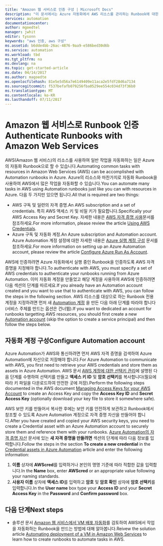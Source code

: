 ```yaml
---
title: "Amazon 웹 서비스로 인증 구성 | Microsoft Docs"
description: "이 문서에서는 Azure 자동화에서 AWS 리소스를 관리하는 Runbook에 대한 AWS 자격 증명을 만들고 유효성을 검사하는 방법을 설명합니다."
services: automation
documentationcenter: 
author: mgoedtel
manager: jwhit
editor: tysonn
keywords: "aws 인증, aws 구성"
ms.assetid: b6dde4bb-26ac-4876-9aa9-e586bed30d6b
ms.service: automation
ms.workload: tbd
ms.tgt_pltfrm: na
ms.devlang: na
ms.topic: get-started-article
ms.date: 04/14/2017
ms.author: magoedte
ms.openlocfilehash: 81e5e5d56a7e6149409e11aca2e5fdf28d6a7134
ms.sourcegitcommit: f537befafb079256fba0529ee554c034d73f36b0
ms.translationtype: MT
ms.contentlocale: ko-KR
ms.lasthandoff: 07/11/2017
---
```

# <a name="authenticate-runbooks-with-amazon-web-services"></a><span data-ttu-id="04b35-104">Amazon 웹 서비스로 Runbook 인증</span><span class="sxs-lookup"><span data-stu-id="04b35-104">Authenticate Runbooks with Amazon Web Services</span></span>
<span data-ttu-id="04b35-105">AWS(Amazon 웹 서비스)의 리소스를 사용하여 일반 작업을 자동화하는 일은 Azure의 자동화 Runbook으로 할 수 있습니다.</span><span class="sxs-lookup"><span data-stu-id="04b35-105">Automating common tasks with resources in Amazon Web Services (AWS) can be accomplished with Automation runbooks in Azure.</span></span>  <span data-ttu-id="04b35-106">Azure의 리소스와 마찬가지로 자동화 Runbook을 사용하여 AWS에서 많은 작업을 자동화할 수 있습니다.</span><span class="sxs-lookup"><span data-stu-id="04b35-106">You can automate many tasks in AWS using Automation runbooks just like you can with resources in Azure.</span></span>  <span data-ttu-id="04b35-107">다음 두 가지만 있으면 됩니다.</span><span class="sxs-lookup"><span data-stu-id="04b35-107">All that is required are two things:</span></span>

* <span data-ttu-id="04b35-108">AWS 구독 및 일련의 자격 증명.</span><span class="sxs-lookup"><span data-stu-id="04b35-108">An AWS subscription and a set of credentials.</span></span>  <span data-ttu-id="04b35-109">특히 AWS 액세스 키 및 비밀 키가 필요합니다.</span><span class="sxs-lookup"><span data-stu-id="04b35-109">Specifically your AWS Access Key and Secret Key.</span></span>  <span data-ttu-id="04b35-110">자세한 내용은 [AWS 자격 증명 사용](http://docs.aws.amazon.com/powershell/latest/userguide/specifying-your-aws-credentials.html)문서를 참조하세요.</span><span class="sxs-lookup"><span data-stu-id="04b35-110">For more information, please review the article [Using AWS Credentials](http://docs.aws.amazon.com/powershell/latest/userguide/specifying-your-aws-credentials.html).</span></span>
* <span data-ttu-id="04b35-111">Azure 구독 및 자동화 계정.</span><span class="sxs-lookup"><span data-stu-id="04b35-111">An Azure subscription and Automation account.</span></span>  <span data-ttu-id="04b35-112">Azure Automation 계정 설정에 대한 자세한 내용은 [Azure 실행 계정 구성](automation-sec-configure-azure-runas-account.md) 문서를 참조하세요.</span><span class="sxs-lookup"><span data-stu-id="04b35-112">For more information on setting up an Azure Automation account, please review the article [Configure Azure Run As Account](automation-sec-configure-azure-runas-account.md).</span></span>  

<span data-ttu-id="04b35-113">AWS에 인증하려면 Azure 자동화에서 실행 중인 Runbook을 인증하도록 AWS 자격 증명을 지정해야 합니다.</span><span class="sxs-lookup"><span data-stu-id="04b35-113">To authenticate with AWS, you must specify a set of AWS credentials to authenticate your runbooks running from Azure Automation.</span></span> <span data-ttu-id="04b35-114">이미 자동화 계정을 만들었고 해당 계정을 사용하여 AWS에 인증하려면 다음 섹션의 단계를 따르세요.</span><span class="sxs-lookup"><span data-stu-id="04b35-114">If you already have an Automation account created and you want to use that to authenticate with AWS, you can follow the steps in the following section.</span></span>  <span data-ttu-id="04b35-115">AWS 리소스를 대상으로 하는 Runbook 전용 계정을 지정하려면 먼저 새 [Automation 계정](automation-offering-get-started.md) 을 만든 다음 아래 단계를 따라야 합니다(서비스 주체를 만드는 옵션은 건너뜀).</span><span class="sxs-lookup"><span data-stu-id="04b35-115">If you want to dedicated an account for runbooks targetting AWS resources, you should first create a new [Automation account](automation-offering-get-started.md) (skip the option to create a service principal) and then follow the steps below.</span></span>

## <a name="configure-automation-account"></a><span data-ttu-id="04b35-116">자동화 계정 구성</span><span class="sxs-lookup"><span data-stu-id="04b35-116">Configure Automation account</span></span>
<span data-ttu-id="04b35-117">Azure Automation가 AWS와 통신하려면 먼저 AWS 자격 증명을 검색하여 Azure Automation에 자산으로 저장해야 합니다.</span><span class="sxs-lookup"><span data-stu-id="04b35-117">For Azure Automation to communicate with AWS, you first need to retrieve your AWS credentials and store them as assets in Azure Automation.</span></span>  <span data-ttu-id="04b35-118">AWS 문서 [AWS 계정에 대한 선택키 관리](http://docs.aws.amazon.com/general/latest/gr/managing-aws-access-keys.html)에 설명된 다음 단계를 수행하여 선택키를 만들고 **액세스 키 ID** 및 **암호 선택키**를 복사합니다(필요에 따라 키 파일을 다운로드하여 안전한 곳에 저장).</span><span class="sxs-lookup"><span data-stu-id="04b35-118">Perform the following steps documented in the AWS document [Managing Access Keys for your AWS Account](http://docs.aws.amazon.com/general/latest/gr/managing-aws-access-keys.html) to create an Access Key and copy the **Access Key ID** and **Secret Access Key** (optionally download your key file to store it somewhere safe).</span></span>

<span data-ttu-id="04b35-119">AWS 보안 키를 만들어서 복사한 후에는 보안 키를 안전하게 보관하고 Runbook에서 참조할 수 있도록 Azure Automation 계정으로 자격 증명 자산을 만들어야 합니다.</span><span class="sxs-lookup"><span data-stu-id="04b35-119">After you have created and copied your AWS security keys, you need to create a Credential asset with an Azure Automation account to securely store them and reference them with your runbooks.</span></span>  <span data-ttu-id="04b35-120">[Azure Automation의 자격 증명 자산](automation-credentials.md#to-create-a-new-credential-asset-with-the-azure-portal) 문서에 있는 **새 자격 증명을 만들려면** 섹션의 단계에 따라 다음 정보를 입력합니다.</span><span class="sxs-lookup"><span data-stu-id="04b35-120">Follow the steps in the section **To create a new credential** in the [Credential assets in Azure Automation](automation-credentials.md#to-create-a-new-credential-asset-with-the-azure-portal) article and enter the following information:</span></span>

1. <span data-ttu-id="04b35-121">**이름** 상자에 **AWScred**를 입력하거나 본인의 명명 기준에 따라 적합한 값을 입력합니다.</span><span class="sxs-lookup"><span data-stu-id="04b35-121">In the **Name** box, enter **AWScred** or an appropriate value following your naming standards.</span></span>  
2. <span data-ttu-id="04b35-122">**사용자 이름** 상자에 **액세스 ID**를 입력하고 **암호** 및 **암호 확인** 상자에 **암호 선택키**를 입력합니다.</span><span class="sxs-lookup"><span data-stu-id="04b35-122">In the **User name** box type your **Access ID** and your **Secret Access Key** in the **Password** and **Confirm password** box.</span></span>   

## <a name="next-steps"></a><span data-ttu-id="04b35-123">다음 단계</span><span class="sxs-lookup"><span data-stu-id="04b35-123">Next steps</span></span>
* <span data-ttu-id="04b35-124">솔루션 문서 [Amazon 웹 서비스에서 VM 배포 자동화](automation-scenario-aws-deployment.md)를 검토하여 AWS에서 작업을 자동화하는 Runbook을 만드는 방법에 대해 알아봅니다.</span><span class="sxs-lookup"><span data-stu-id="04b35-124">Reivew the solution article [Automating deployment of a VM in Amazon Web Services](automation-scenario-aws-deployment.md) to learn how to create runbooks to automate tasks in AWS.</span></span>

